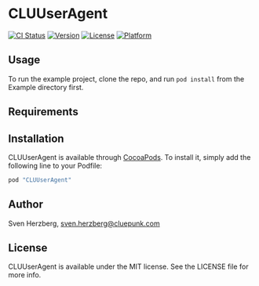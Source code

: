 # CLUUserAgent

[![CI Status](http://img.shields.io/travis/herzi/clu-useragent.svg?style=flat)](https://travis-ci.org/herzi/clu-useragent)
[![Version](https://img.shields.io/cocoapods/v/CLUUserAgent.svg?style=flat)](http://cocoapods.org/pods/CLUUserAgent)
[![License](https://img.shields.io/cocoapods/l/CLUUserAgent.svg?style=flat)](http://cocoapods.org/pods/CLUUserAgent)
[![Platform](https://img.shields.io/cocoapods/p/CLUUserAgent.svg?style=flat)](http://cocoapods.org/pods/CLUUserAgent)

## Usage

To run the example project, clone the repo, and run `pod install` from the Example directory first.

## Requirements

## Installation

CLUUserAgent is available through [CocoaPods](http://cocoapods.org). To install
it, simply add the following line to your Podfile:

```ruby
pod "CLUUserAgent"
```

## Author

Sven Herzberg, sven.herzberg@cluepunk.com

## License

CLUUserAgent is available under the MIT license. See the LICENSE file for more info.
